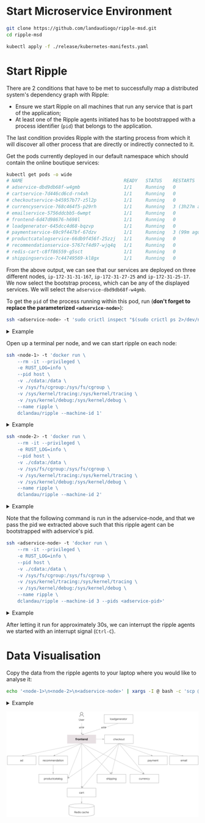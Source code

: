 # Start Microservice Environment

```bash
git clone https://github.com/landaudiogo/ripple-msd.git
cd ripple-msd
```

```bash
kubectl apply -f ./release/kubernetes-manifests.yaml
```

# Start Ripple

There are 2 conditions that have to be met to successfully map a distributed system's dependency graph with Ripple: 

* Ensure we start Ripple on all machines that run any service that is part of the application;
* At least one of the Ripple agents initiated has to be bootstrapped with a process identifier (`pid`) that belongs to the application.

The last condition provides Ripple with the starting process from which it will discover all other process that are directly or indirectly connected to it. 

Get the pods currently deployed in our default namespace which should contain the online boutique services: 

```bash
kubectl get pods -o wide
# NAME                                     READY   STATUS    RESTARTS        AGE   IP            NODE               NOMINATED NODE   READINESS GATES
# adservice-dbd9db68f-w4gmb                1/1     Running   0               18h   10.244.0.21   ip-172-31-31-167   <none>           <none>
# cartservice-7d446cd6cd-rn4xh             1/1     Running   0               18h   10.244.0.19   ip-172-31-31-167   <none>           <none>
# checkoutservice-b45957b77-z5l2p          1/1     Running   0               18h   10.244.1.27   ip-172-31-27-25    <none>           <none>
# currencyservice-768c464f5-p29rh          1/1     Running   3 (3h27m ago)   18h   10.244.1.31   ip-172-31-27-25    <none>           <none>
# emailservice-5756ddcbb5-6wmpt            1/1     Running   0               18h   10.244.2.12   ip-172-31-25-17    <none>           <none>
# frontend-6d47d98676-h698l                1/1     Running   0               18h   10.244.1.29   ip-172-31-27-25    <none>           <none>
# loadgenerator-645dcc4d68-bqzvp           1/1     Running   0               18h   10.244.2.15   ip-172-31-25-17    <none>           <none>
# paymentservice-69c9f447bf-67dzv          1/1     Running   3 (99m ago)     18h   10.244.1.28   ip-172-31-27-25    <none>           <none>
# productcatalogservice-66db9f456f-25zzj   1/1     Running   0               18h   10.244.2.14   ip-172-31-25-17    <none>           <none>
# recommendationservice-5767cf4d97-wjq4q   1/1     Running   0               18h   10.244.2.13   ip-172-31-25-17    <none>           <none>
# redis-cart-c8ff86559-g5sct               1/1     Running   0               18h   10.244.1.30   ip-172-31-27-25    <none>           <none>
# shippingservice-7c44749569-kl8gx         1/1     Running   0               18h   10.244.0.20   ip-172-31-31-167   <none>           <none>
```

From the above output, we can see that our services are deployed on three different nodes, `ip-172-31-31-167`, `ip-172-31-27-25` and `ip-172-31-25-17`. We now select the bootstrap process, which can be any of the displayed services. We will select the `adservice-dbd9db68f-w4gmb`. 

To get the `pid` of the process running within this pod, run (**don't forget to replace the parameterized `<adservice-node>`**): 

```bash
ssh <adservice-node> -t 'sudo crictl inspect "$(sudo crictl ps 2>/dev/null | grep adservice | awk "{print \$1}")" 2>/dev/null | jq ".info.pid"'
```

<details>
    <summary>Example</summary>

    ssh ip-172-31-31-167 -t 'sudo crictl inspect "$(sudo crictl ps 2>/dev/null | grep adservice | awk "{print \$1}")" 2>/dev/null | jq ".info.pid"'   

</details>


Open up a terminal per node, and we can start ripple on each node:
```bash
ssh <node-1> -t 'docker run \
    --rm -it --privileged \
    -e RUST_LOG=info \
    --pid host \
    -v ./cdata:/data \
    -v /sys/fs/cgroup:/sys/fs/cgroup \
    -v /sys/kernel/tracing:/sys/kernel/tracing \
    -v /sys/kernel/debug:/sys/kernel/debug \
    --name ripple \
    dclandau/ripple --machine-id 1'
```

<details>
    <summary>Example</summary>

    ssh ip-172-31-27-25 -t 'docker run \
        --rm -it --privileged \
        -e RUST_LOG=info \
        --pid host \
        -v ./cdata:/data \
        -v /sys/fs/cgroup:/sys/fs/cgroup \
        -v /sys/kernel/tracing:/sys/kernel/tracing \
        -v /sys/kernel/debug:/sys/kernel/debug \
        --name ripple \
        dclandau/ripple --machine-id 1'

</details>

```bash
ssh <node-2> -t 'docker run \
    --rm -it --privileged \
    -e RUST_LOG=info \
    --pid host \
    -v ./cdata:/data \
    -v /sys/fs/cgroup:/sys/fs/cgroup \
    -v /sys/kernel/tracing:/sys/kernel/tracing \
    -v /sys/kernel/debug:/sys/kernel/debug \
    --name ripple \
    dclandau/ripple --machine-id 2'
```

<details>
    <summary>Example</summary>
    
    ssh ip-172-31-25-17 -t 'docker run \
        --rm -it --privileged \
        -e RUST_LOG=info \
        --pid host \
        -v ./cdata:/data \
        -v /sys/fs/cgroup:/sys/fs/cgroup \
        -v /sys/kernel/tracing:/sys/kernel/tracing \
        -v /sys/kernel/debug:/sys/kernel/debug \
        --name ripple \
        dclandau/ripple --machine-id 2'

</details>

Note that the following command is run in the adservice-node, and that we pass the pid we extracted above such that this ripple agent can be bootstrapped with adservice's pid.

```bash
ssh <adservice-node> -t 'docker run \
    --rm -it --privileged \
    -e RUST_LOG=info \
    --pid host \
    -v ./cdata:/data \
    -v /sys/fs/cgroup:/sys/fs/cgroup \
    -v /sys/kernel/tracing:/sys/kernel/tracing \
    -v /sys/kernel/debug:/sys/kernel/debug \
    --name ripple \
    dclandau/ripple --machine-id 3 --pids <adservice-pid>'
```

<details>
    <summary>Example</summary>

    ssh ip-172-31-31-167 -t 'docker run \
        --rm -it --privileged \
        -e RUST_LOG=info \
        --pid host \
        -v ./cdata:/data \
        -v /sys/fs/cgroup:/sys/fs/cgroup \
        -v /sys/kernel/tracing:/sys/kernel/tracing \
        -v /sys/kernel/debug:/sys/kernel/debug \
        --name ripple \
        dclandau/ripple \
            --machine-id 3 \
            --pids "$(sudo crictl inspect "$(sudo crictl ps 2>/dev/null | grep adservice | awk "{print \$1}")" 2>/dev/null | jq ".info.pid")"'

</details>

After letting it run for approximately 30s, we can interrupt the ripple agents we started with an interrupt signal (`Ctrl-C`).

# Data Visualisation

Copy the data from the ripple agents to your laptop where you would like to analyse it: 

```bash
echo '<node-1>\n<node-2>\n<adservice-node>' | xargs -I @ bash -c 'scp @:/home/ubuntu/prism/data/"$(ssh @ "ls -Art /home/ubuntu/prism/data | tail -n 1")" ./media/vm@.db3'
```

<details>
    <summary>Example</summary>

    echo 'ip-172-31-25-17\nip-172-31-27-25\nip-172-31-31-167' | xargs -I @ bash -c 'scp @:/home/ubuntu/cdata/"$(ssh @ "ls -Art /home/ubuntu/cdata | tail -n 1")" ./data/@.db3'

</details>

![Online Boutique Architecture](artifacts/online-boutique.png)

